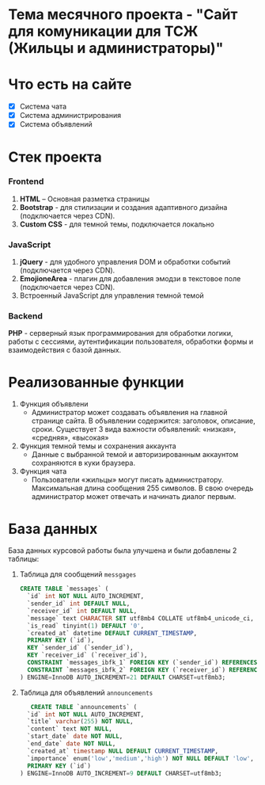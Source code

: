 # Тема месячного проекта - "Сайт для комуникации для ТСЖ (Жильцы и администраторы)"

# Что есть на сайте 
- [x] Система чата
- [x] Система администрирования
- [x] Система объявлений

# Стек проекта
### **Frontend**
   1. **HTML** – Основная разметка страницы
   2. **Bootstrap** - для стилизации и создания адаптивного дизайна (подключается через CDN).
   3. **Custom CSS** - для темной темы, подключается локально
### JavaScript
  1. **jQuery** - для удобного управления DOM и обработки событий (подключается через CDN).
  2. **EmojioneArea** - плагин для добавления эмодзи в текстовое поле (подключается через CDN).
  3. Встроенный JavaScript для управления темной темой
### Backend
   **PHP** - серверный язык программирования для обработки логики, работы с сессиями, аутентификации пользователя, обработки формы и взаимодействия с базой данных.


# Реализованные функции
1. Функция объявлени
   - Администратор может создавать объявления на главной странице сайта. В объявлении содержится: заголовок, описание, сроки. Существует 3 вида важности объявлений: «низкая», «средняя», «высокая»
3. Функция темной темы и сохранения аккаунта 
   - Данные с выбранной темой и авторизированным аккаунтом сохраняются в куки браузера.
4. Функция чата
   - Пользователи «жильцы» могут писать администратору. Максимальная длина сообщения 255 символов. В свою очередь администратор может отвечать и начинать диалог первым.




# База данных
База данных курсовой работы была улучшена и были добавлены 2 таблицы:
1. Таблица для сообщений ```messgages```
   ```sql
   CREATE TABLE `messages` (
     `id` int NOT NULL AUTO_INCREMENT,
     `sender_id` int DEFAULT NULL,
     `receiver_id` int DEFAULT NULL,
     `message` text CHARACTER SET utf8mb4 COLLATE utf8mb4_unicode_ci,
     `is_read` tinyint(1) DEFAULT '0',
     `created_at` datetime DEFAULT CURRENT_TIMESTAMP,
     PRIMARY KEY (`id`),
     KEY `sender_id` (`sender_id`),
     KEY `receiver_id` (`receiver_id`),
     CONSTRAINT `messages_ibfk_1` FOREIGN KEY (`sender_id`) REFERENCES `residents` (`id`),
     CONSTRAINT `messages_ibfk_2` FOREIGN KEY (`receiver_id`) REFERENCES `residents` (`id`)
   ) ENGINE=InnoDB AUTO_INCREMENT=21 DEFAULT CHARSET=utf8mb3;
   ```
2. Таблица для объявлений ```announcements```
   ```sql
      CREATE TABLE `announcements` (
     `id` int NOT NULL AUTO_INCREMENT,
     `title` varchar(255) NOT NULL,
     `content` text NOT NULL,
     `start_date` date NOT NULL,
     `end_date` date NOT NULL,
     `created_at` timestamp NULL DEFAULT CURRENT_TIMESTAMP,
     `importance` enum('low','medium','high') NOT NULL DEFAULT 'low',
     PRIMARY KEY (`id`)
   ) ENGINE=InnoDB AUTO_INCREMENT=9 DEFAULT CHARSET=utf8mb3;
   ```
